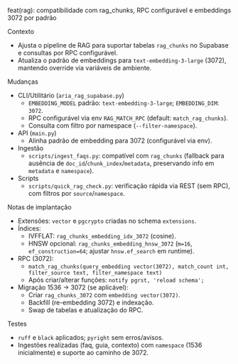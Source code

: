 feat(rag): compatibilidade com rag_chunks, RPC configurável e embeddings 3072 por padrão

Contexto
- Ajusta o pipeline de RAG para suportar tabelas `rag_chunks` no Supabase e consultas por RPC configurável.
- Atualiza o padrão de embeddings para `text-embedding-3-large` (3072), mantendo override via variáveis de ambiente.

Mudanças
- CLI/Utilitário (`aria_rag_supabase.py`)
  - `EMBEDDING_MODEL` padrão: `text-embedding-3-large`; `EMBEDDING_DIM`: `3072`.
  - RPC configurável via env `RAG_MATCH_RPC` (default: `match_rag_chunks`).
  - Consulta com filtro por namespace (`--filter-namespace`).
- API (`main.py`)
  - Alinha padrão de embedding para 3072 (configurável via env).
- Ingestão
  - `scripts/ingest_faqs.py`: compatível com `rag_chunks` (fallback para ausência de `doc_id`/`chunk_index`/`metadata`, preservando info em `metadata` e `namespace`).
- Scripts
  - `scripts/quick_rag_check.py`: verificação rápida via REST (sem RPC), com filtros por `source`/`namespace`.

Notas de implantação
- Extensões: `vector` e `pgcrypto` criadas no schema `extensions`.
- Índices:
  - IVFFLAT: `rag_chunks_embedding_idx_3072` (cosine).
  - HNSW opcional: `rag_chunks_embedding_hnsw_3072` (`m=16`, `ef_construction=64`; ajustar `hnsw.ef_search` em runtime).
- RPC (3072):
  - `match_rag_chunks(query_embedding vector(3072), match_count int, filter_source text, filter_namespace text)`
  - Após criar/alterar funções: `notify pgrst, 'reload schema';`
- Migração 1536 → 3072 (se aplicável):
  - Criar `rag_chunks_3072` com `embedding vector(3072)`.
  - Backfill (re-embedding 3072) e indexação.
  - Swap de tabelas e atualização do RPC.

Testes
- `ruff` e `black` aplicados; `pyright` sem erros/avisos.
- Ingestões realizadas (faq, guia, contexto) com `namespace` (1536 inicialmente) e suporte ao caminho de 3072.

 
 
